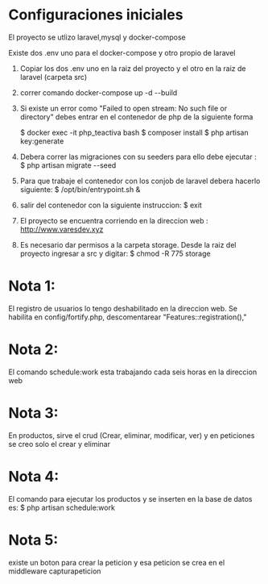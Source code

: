 
<h1>Configuraciones iniciales</h1>
El proyecto se utlizo laravel,mysql y docker-compose 

Existe dos .env uno para el docker-compose y otro propio de laravel

1. Copiar los dos .env uno en la raiz del proyecto y el otro en la raiz de laravel (carpeta src)
2. correr comando docker-compose up -d --build
3. Si existe un error  como "Failed to open stream: No such file or directory" debes entrar en el contenedor de php de la siguiente forma 

    $ docker exec -it php_teactiva bash 
    $ composer install
    $ php artisan key:generate

4. Debera correr las migraciones con su seeders para ello debe ejecutar :
    $ php artisan migrate --seed

5. Para que trabaje el contenedor con los conjob de laravel debera hacerlo siguiente:
    $ /opt/bin/entrypoint.sh &
6. salir del contenedor con la siguiente instruccion:
    $ exit
7. El proyecto se encuentra corriendo en la direccion web : http://www.varesdev.xyz 

8. Es necesario dar permisos a la carpeta storage. Desde la raiz del proyecto ingresar a src
y digitar:
    $ chmod -R 775 storage
<h1>Nota 1: </h1> El registro de usuarios lo tengo deshabilitado en la direccion web. Se habilita en config/fortify.php, descomentarear  "Features::registration(),"
<h1>Nota 2: </h1> El comando schedule:work esta trabajando cada seis horas en la direccion web
<h1>Nota 3: </h1> En productos, sirve el crud (Crear, eliminar, modificar, ver) y en peticiones se creo solo el crear y eliminar
<h1>Nota 4: </h1> El comando para ejecutar los productos y se inserten en la base de datos es:
    $ php artisan schedule:work

<h1>Nota 5: </h1> existe un boton para crear la peticion y esa peticion se crea en el middleware capturapeticion

